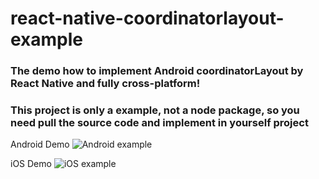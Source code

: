 # react-native-coordinatorlayout-example
### The demo how to implement Android coordinatorLayout by React Native and fully cross-platform!

### This project is only a example, not a node package, so you need pull the source code and implement in yourself project

Android Demo
![Android example](https://github.com/zjkhiyori/react-native-coordinatorlayout-example/blob/master/example/android.gif)

iOS Demo
![iOS example](https://github.com/zjkhiyori/react-native-coordinatorlayout-example/blob/master/example/ios.gif)

